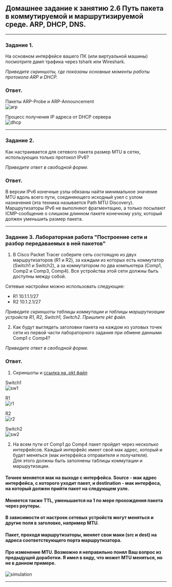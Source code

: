 ## Домашнее задание к занятию 2.6 Путь пакета в коммутируемой и маршрутизируемой среде. ARP, DHCP, DNS.
 
---  

### Задание 1.

На основном интерфейсе вашего ПК (или виртуальной машины) посмотрите дамп трафика через tshark или Wireshark.

*Приведите скриншоты, где показаны основные моменты работы протокола ARP и DHCP.*

### Ответ.  

Пакеты ARP-Probe и ARP-Announcement  
![arp](pic/arp.png)  

Процесс получения IP адреса от DHCP сервера  
![dhcp](pic/dhcp.png)  

---  

### Задание 2.

Как настраивается для сетевого пакета размер MTU в сетях, использующих только протокол IPv6?

*Приведите ответ в свободной форме.*

### Ответ.  

В версии IPv6 конечные узлы обязаны найти минимальное значение MTU вдоль всего пути, соединяющего исходный узел с узлом назначения (эта техника называется Path MTU Discovery).  
Маршрутизаторы IPv6 не выполняют фрагментацию, а только посылают ICMP-сообщение о слишком длинном пакете конечному узлу, который должен уменьшить размер пакета.  

---  

### Задание 3. Лабораторная работа "Построение сети и разбор передаваемых в ней пакетов"

1. В Cisco Packet Tracer соберите сеть состоящую из двух маршрутизаторов (R1 и R2), за каждым из которых есть коммутатор (Switch1 и Switch2), а за коммутатором по два компьютера (Comp1, Comp2 и Comp3, Comp4). Все устройства этой сети должны быть доступны между собой.

Сетевые настройки можно использовать следующие:

  - R1 10.1.1.1/27
  - R2 10.1.2.1/27

  *Приведите скриншоты таблицы коммутации и таблицы маршрутизации устройств R1, R2, Switch1, Switch2.
   Пришлите pkt файл.*

2. Как будут выглядеть заголовки пакета на каждом из узловых точек сети из первой части лабораторного задания при обмене данными Comp1 с Comp4? 

  *Приведите ответ в свободной форме.*

### Ответ.  
1. Скриншоты и [ссылка на .pkt файл](https://disk.yandex.ru/d/uDwC4L5tdtCZRg)  

Switch1  
![sw1](pic/sw1_mac_table.png)  

R1  
![r1](pic/r1_route_table.png)  

R2  
![r2](pic/r2_route_table.png)  

Switch2  
![sw2](pic/sw2_mac_table.png)  

2. На всем пути от Comp1 до Comp4 пакет пройдет через несколько интерфейсов. Каждый интерфейс имеет свой мак адрес, который и будет меняться (мак интерфейса отправителя и получателя).  
   Для этого должны быть заполнены таблицы коммутации и маршрутизации.   

#### Точнее меняется мак на выходе с интерфейса. Source - мак адрес интерфейса, с которого уходит пакет, и destination - мак интерфеса, на который должен прийти пакет на следующем узле.  
#### Меняется также TTL, уменьшается на 1 по мере прохождения пакета через роутеры.  
#### В зависимости от настроек сетевых устройств могут меняться и другие поля в заголовке, например MTU.  

#### Пакет, проходя маршрутизаторы, меняет свои маки (src и dest) на адреса соответствующего порта маршрутизатора.  
#### Про изменение MTU. Возможно я неправильно понял Ваш вопрос из предыдущей доработки. Я имел в виду, что может MTU меняться, но не в данном примере.   

![simulation](pic/simulation.png)  

---  